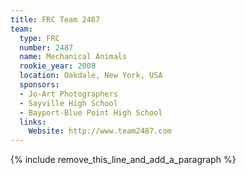 ```yaml
---
title: FRC Team 2487
team:
  type: FRC
  number: 2487
  name: Mechanical Animals
  rookie_year: 2008
  location: Oakdale, New York, USA
  sponsors:
  - Jo-Art Photographers
  - Sayville High School
  - Bayport-Blue Point High School
  links:
    Website: http://www.team2487.com
---
```


{% include remove_this_line_and_add_a_paragraph %}